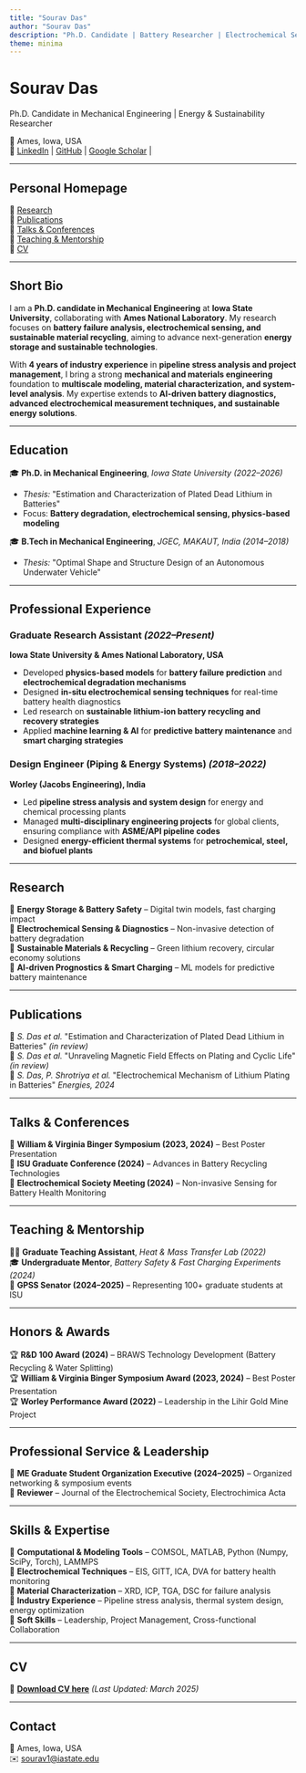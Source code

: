 ```yaml
---
title: "Sourav Das"
author: "Sourav Das"
description: "Ph.D. Candidate | Battery Researcher | Electrochemical Sensing | Sustainable Materials"
theme: minima
---
```


# **Sourav Das**  
Ph.D. Candidate in Mechanical Engineering | Energy & Sustainability Researcher  

📍 Ames, Iowa, USA  
🔗 [LinkedIn](https://www.linkedin.com/in/souravds1/) | [GitHub](https://github.com/souravds1/Portfolio) | [Google Scholar](#) |  

---

## **Personal Homepage**  
🔹 [Research](#research)  
🔹 [Publications](#publications)  
🔹 [Talks & Conferences](#talks--conferences)  
🔹 [Teaching & Mentorship](#teaching--mentorship)  
🔹 [CV](#cv)  

---

## **Short Bio**  
I am a **Ph.D. candidate in Mechanical Engineering** at **Iowa State University**, collaborating with **Ames National Laboratory**. My research focuses on **battery failure analysis, electrochemical sensing, and sustainable material recycling**, aiming to advance next-generation **energy storage and sustainable technologies**.  

With **4 years of industry experience** in **pipeline stress analysis and project management**, I bring a strong **mechanical and materials engineering** foundation to **multiscale modeling, material characterization, and system-level analysis**. My expertise extends to **AI-driven battery diagnostics, advanced electrochemical measurement techniques, and sustainable energy solutions**.  

---

## **Education**  
🎓 **Ph.D. in Mechanical Engineering**, *Iowa State University (2022–2026)*  
   - *Thesis:* "Estimation and Characterization of Plated Dead Lithium in Batteries"  
   - Focus: **Battery degradation, electrochemical sensing, physics-based modeling**  

🎓 **B.Tech in Mechanical Engineering**, *JGEC, MAKAUT, India (2014–2018)*  
   - *Thesis:* "Optimal Shape and Structure Design of an Autonomous Underwater Vehicle"  

---

## **Professional Experience**  
### **Graduate Research Assistant** *(2022–Present)*  
**Iowa State University & Ames National Laboratory, USA**  
- Developed **physics-based models** for **battery failure prediction** and **electrochemical degradation mechanisms**  
- Designed **in-situ electrochemical sensing techniques** for real-time battery health diagnostics  
- Led research on **sustainable lithium-ion battery recycling and recovery strategies**  
- Applied **machine learning & AI** for **predictive battery maintenance** and **smart charging strategies**  

### **Design Engineer (Piping & Energy Systems)** *(2018–2022)*  
**Worley (Jacobs Engineering), India**  
- Led **pipeline stress analysis and system design** for energy and chemical processing plants  
- Managed **multi-disciplinary engineering projects** for global clients, ensuring compliance with **ASME/API pipeline codes**  
- Designed **energy-efficient thermal systems** for **petrochemical, steel, and biofuel plants**  

---

## **Research**  
🔹 **Energy Storage & Battery Safety** – Digital twin models, fast charging impact  
🔹 **Electrochemical Sensing & Diagnostics** – Non-invasive detection of battery degradation  
🔹 **Sustainable Materials & Recycling** – Green lithium recovery, circular economy solutions  
🔹 **AI-driven Prognostics & Smart Charging** – ML models for predictive battery maintenance  

---

## **Publications**  
📄 *S. Das et al.* "Estimation and Characterization of Plated Dead Lithium in Batteries" *(in review)*  
📄 *S. Das et al.* "Unraveling Magnetic Field Effects on Plating and Cyclic Life" *(in review)*  
📄 *S. Das, P. Shrotriya et al.* "Electrochemical Mechanism of Lithium Plating in Batteries" *Energies, 2024*  

---

## **Talks & Conferences**  
🎤 **William & Virginia Binger Symposium (2023, 2024)** – Best Poster Presentation  
🎤 **ISU Graduate Conference (2024)** – Advances in Battery Recycling Technologies  
🎤 **Electrochemical Society Meeting (2024)** – Non-invasive Sensing for Battery Health Monitoring  

---

## **Teaching & Mentorship**  
👨‍🏫 **Graduate Teaching Assistant**, *Heat & Mass Transfer Lab (2022)*  
🎓 **Undergraduate Mentor**, *Battery Safety & Fast Charging Experiments (2024)*  
📢 **GPSS Senator (2024–2025)** – Representing 100+ graduate students at ISU  

---

## **Honors & Awards**  
🏆 **R&D 100 Award (2024)** – BRAWS Technology Development (Battery Recycling & Water Splitting)  
🏆 **William & Virginia Binger Symposium Award (2023, 2024)** – Best Poster Presentation  
🏆 **Worley Performance Award (2022)** – Leadership in the Lihir Gold Mine Project  

---

## **Professional Service & Leadership**  
📢 **ME Graduate Student Organization Executive (2024–2025)** – Organized networking & symposium events  
📝 **Reviewer** – Journal of the Electrochemical Society, Electrochimica Acta  

---

## **Skills & Expertise**  
🔹 **Computational & Modeling Tools** – COMSOL, MATLAB, Python (Numpy, SciPy, Torch), LAMMPS  
🔹 **Electrochemical Techniques** – EIS, GITT, ICA, DVA for battery health monitoring  
🔹 **Material Characterization** – XRD, ICP, TGA, DSC for failure analysis  
🔹 **Industry Experience** – Pipeline stress analysis, thermal system design, energy optimization  
🔹 **Soft Skills** – Leadership, Project Management, Cross-functional Collaboration  

---

## **CV**  
📄 **[Download CV here](#)** *(Last Updated: March 2025)*  

---

## **Contact**  
📍  Ames, Iowa, USA  
✉️  [sourav1@iastate.edu](mailto:sourav1@iastate.edu)  
